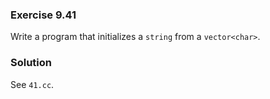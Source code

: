### Exercise 9.41

Write a program that initializes a `string` from a `vector<char>`.

### Solution

See `41.cc`.
